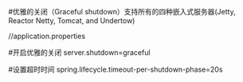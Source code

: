 #优雅的关闭（Graceful shutdown）支持所有的四种嵌入式服务器(Jetty, Reactor Netty, Tomcat, and Undertow)

//application.properties

#开启优雅的关闭
server.shutdown=graceful

#设置超时时间
spring.lifecycle.timeout-per-shutdown-phase=20s